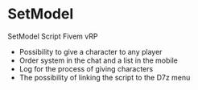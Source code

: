 # SetModel
SetModel Script Fivem vRP

- Possibility to give a character to any player
- Order system in the chat and a list in the mobile
- Log for the process of giving characters
- The possibility of linking the script to the D7z menu
